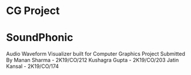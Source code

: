 # CG Project
# SoundPhonic
Audio Waveform Visualizer built for Computer Graphics Project
Submitted By 
Manan Sharma - 2K19/CO/212
Kushagra Gupta - 2K19/CO/203
Jatin Kansal - 2K19/CO/174
